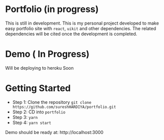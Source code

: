 # Portfolio (in progress)
This is still in development. This is my personal project developed to make easy portfolio site with `react`, `uikit` and other dependencies. The related dependencies will be cited once the development is completed. 

# Demo ( In Progress)
Will be deploying to heroku Soon

# Getting Started

- Step 1: Clone the repository `git clone https://github.com/sureshHARDIYA/portfolio.git`
- Step 2: CD into `portfolio`
- Step 3: `yarn`
- Step 4: `yarn start`

Demo should be ready at: http://localhost:3000
